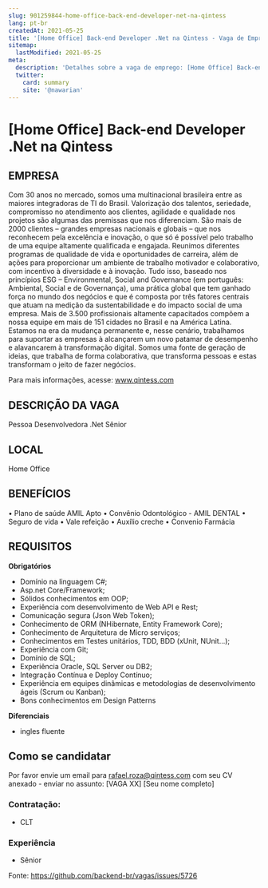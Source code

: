 ```yaml
---
slug: 901259844-home-office-back-end-developer-net-na-qintess
lang: pt-br
createdAt: 2021-05-25
title: '[Home Office] Back-end Developer .Net na Qintess - Vaga de Emprego'
sitemap:
  lastModified: 2021-05-25
meta:
  description: 'Detalhes sobre a vaga de emprego: [Home Office] Back-end Developer .Net na Qintess'
  twitter:
    card: summary
    site: '@nawarian'
---
```


# [Home Office] Back-end Developer .Net na Qintess

## EMPRESA
Com 30 anos no mercado, somos uma multinacional brasileira entre as maiores integradoras de TI do Brasil.
Valorização dos talentos, seriedade, compromisso no atendimento aos clientes, agilidade e qualidade nos projetos são algumas das premissas que nos diferenciam.
São mais de 2000 clientes – grandes empresas nacionais e globais – que nos reconhecem pela excelência e inovação, o que só é possível pelo trabalho de uma equipe altamente qualificada e engajada. Reunimos diferentes programas de qualidade de vida e oportunidades de carreira, além de ações para proporcionar um ambiente de trabalho motivador e colaborativo, com incentivo à diversidade e à inovação. Tudo isso, baseado nos princípios ESG – Environmental, Social and Governance (em português: Ambiental, Social e de Governança), uma prática global que tem ganhado força no mundo dos negócios e que é composta por três fatores centrais que atuam na medição da sustentabilidade e do impacto social de uma empresa.
Mais de 3.500 profissionais altamente capacitados compõem a nossa equipe em mais de 151 cidades no Brasil e na América Latina. Estamos na era da mudança permanente e, nesse cenário, trabalhamos para suportar as empresas à alcançarem um novo patamar de desempenho e alavancarem à transformação digital.
Somos uma fonte de geração de ideias, que trabalha de forma colaborativa, que transforma pessoas e estas transformam o jeito de fazer negócios.

Para mais informações, acesse: www.qintess.com
 

## DESCRIÇÃO DA VAGA
Pessoa Desenvolvedora .Net Sênior

 
## LOCAL
Home Office


## BENEFÍCIOS

•    Plano de saúde AMIL Apto
•    Convênio Odontológico - AMIL DENTAL
•    Seguro de vida
•    Vale refeição
•    Auxílio creche
•    Convenio Farmácia


## REQUISITOS
 
**Obrigatórios**
- Domínio na linguagem C#;
- Asp.net Core/Framework;
- Sólidos conhecimentos em OOP;
- Experiência com desenvolvimento de Web API e Rest;
- Comunicação segura (Json Web Token);
- Conhecimento de ORM (NHibernate, Entity Framework Core);
- Conhecimento de Arquitetura de Micro serviços;
- Conhecimentos em Testes unitários, TDD, BDD (xUnit, NUnit...);
- Experiência com Git;
- Domínio de SQL;
- Experiência Oracle, SQL Server ou DB2;
- Integração Contínua e Deploy Contínuo;
- Experiência em equipes dinâmicas e metodologias de desenvolvimento ágeis (Scrum ou Kanban);
- Bons conhecimentos em Design Patterns



**Diferenciais**

- ingles fluente
 

## Como se candidatar

Por favor envie um email para rafael.roza@qintess.com com seu CV anexado - enviar no assunto: [VAGA XX] [Seu nome completo]


### Contratação:
- CLT
 

### Experiência
- Sênior

Fonte: https://github.com/backend-br/vagas/issues/5726